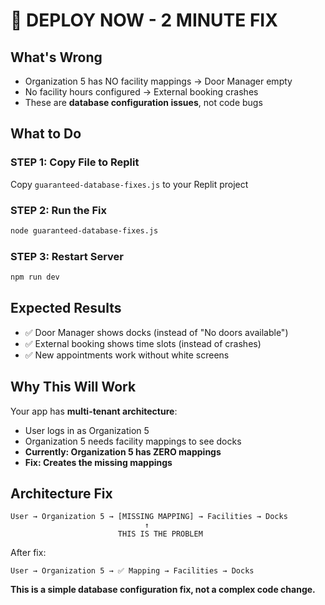# 🚀 DEPLOY NOW - 2 MINUTE FIX

## **What's Wrong**
- Organization 5 has NO facility mappings → Door Manager empty
- No facility hours configured → External booking crashes
- These are **database configuration issues**, not code bugs

## **What to Do**

### **STEP 1: Copy File to Replit**
Copy `guaranteed-database-fixes.js` to your Replit project

### **STEP 2: Run the Fix**
```bash
node guaranteed-database-fixes.js
```

### **STEP 3: Restart Server**
```bash
npm run dev
```

## **Expected Results**
- ✅ Door Manager shows docks (instead of "No doors available")
- ✅ External booking shows time slots (instead of crashes)
- ✅ New appointments work without white screens

## **Why This Will Work**
Your app has **multi-tenant architecture**:
- User logs in as Organization 5
- Organization 5 needs facility mappings to see docks
- **Currently: Organization 5 has ZERO mappings**
- **Fix: Creates the missing mappings**

## **Architecture Fix**
```
User → Organization 5 → [MISSING MAPPING] → Facilities → Docks
                              ↑
                        THIS IS THE PROBLEM
```

After fix:
```
User → Organization 5 → ✅ Mapping → Facilities → Docks
```

**This is a simple database configuration fix, not a complex code change.** 